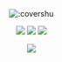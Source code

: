 
<div align="center">
    <img src="https://count.getloli.com/get/@:covershu?theme=rule34" alt=":covershu" />
</div>

<p align="center">
    <a href="https://instagram.com/r0kshen" target"blank_"><img src="https://img.shields.io/badge/INSTAGRAM%20-DC3175.svg?&style=for-the-badge&logo=instagram&logoColor=white"></a>
       <a href="https://open.spotify.com/user/om9bryygx33irhb3n6irkudh9?si=4c0f14180e574b56" target"blank_"><img src="https://img.shields.io/badge/Spotify%20-1ed760.svg?&style=for-the-badge&logo=spotify&logoColor=white"></a>
       <a href="https://steamcommunity.com/id/rokshen" target"blank_"><img src="https://img.shields.io/badge/Steam%20-111111.svg?&style=for-the-badge&logo=steam&logoColor=white">
</p>
    <div align="center">
   <a href="https://discord.com/users/289425704305819660" target="_blank">
      <img src="https://lanyard-profile-readme.vercel.app/api/289425704305819660">
   </a>
</div>
